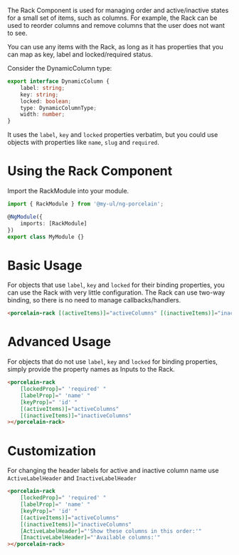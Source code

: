 The Rack Component is used for managing order and active/inactive states for a small set of items, such as columns. For example, the Rack can be used to reorder columns and remove columns that the user does not want to see.

You can use any items with the Rack, as long as it has properties that you can map as key, label and locked/required status.

Consider the DynamicColumn type:

```typescript
export interface DynamicColumn {
	label: string;
	key: string;
	locked: boolean;
	type: DynamicColumnType;
	width: number;
}
```

It uses the `label`, `key` and `locked` properties verbatim, but you could use objects with properties like `name`, `slug` and `required`.

# Using the Rack Component

Import the RackModule into your module.

```typescript
import { RackModule } from '@my-ul/ng-porcelain';

@NgModule({
	imports: [RackModule]
})
export class MyModule {}
```

# Basic Usage

For objects that use `label`, `key` and `locked` for their binding properties, you can use the Rack with very little configuration. The Rack can use two-way binding, so there is no need to manage callbacks/handlers.

```html
<porcelain-rack [(activeItems)]="activeColumns" [(inactiveItems)]="inactiveColumns"></porcelain-rack>
```

# Advanced Usage

For objects that do not use `label`, `key` and `locked` for binding properties, simply provide the property names as Inputs to the Rack.

```html
<porcelain-rack
	[lockedProp]=" 'required' "
	[labelProp]=" 'name' "
	[keyProp]=" 'id' "
	[(activeItems)]="activeColumns"
	[(inactiveItems)]="inactiveColumns"
></porcelain-rack>
```

# Customization

For changing the header labels for active and inactive column name use `ActiveLabelHeader` and `InactiveLabelHeader`

```html
<porcelain-rack
	[lockedProp]=" 'required' "
	[labelProp]=" 'name' "
	[keyProp]=" 'id' "
	[(activeItems)]="activeColumns"
	[(inactiveItems)]="inactiveColumns"
	[ActiveLabelHeader]="'Show these columns in this order:'"
	[InactiveLabelHeader]="'Available columns:'"
></porcelain-rack>
```
